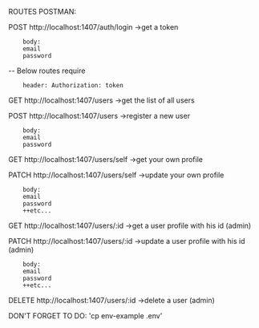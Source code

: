 ROUTES POSTMAN:

POST http://localhost:1407/auth/login
  ->get a token

        body:
        email
        password
        

-- Below routes require

        header: Authorization: token

GET http://localhost:1407/users
  ->get the list of all users

POST http://localhost:1407/users
  ->register a new user

        body:
        email
        password

GET http://localhost:1407/users/self
  ->get your own profile

PATCH http://localhost:1407/users/self
  ->update your own profile

        body:
        email
        password
        ++etc...

GET http://localhost:1407/users/:id
  ->get a user profile with his id (admin)


PATCH http://localhost:1407/users/:id
  ->update a user profile with his id (admin)

        body:
        email
        password
        ++etc...

DELETE http://localhost:1407/users/:id
  ->delete a user (admin)

DON'T FORGET TO DO: 'cp env-example .env'